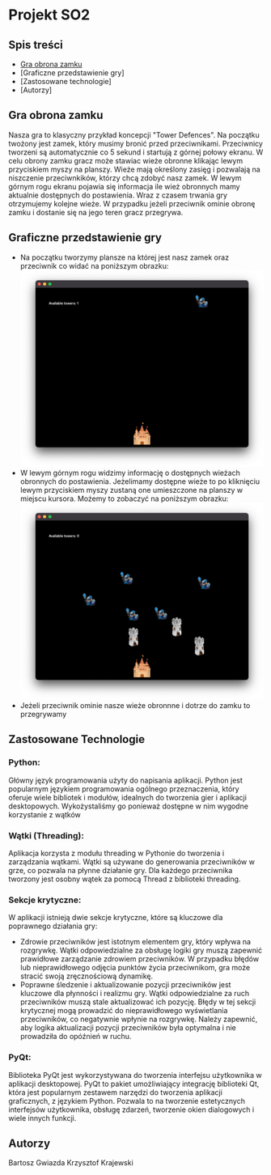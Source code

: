 # Projekt SO2
## Spis treści
* [Gra obrona zamku](#general-info)
* [Graficzne przedstawienie gry]
* [Zastosowane technologie]
* [Autorzy]



## Gra obrona zamku
Nasza gra to klasyczny przykład koncepcji "Tower Defences". Na początku twożony jest zamek, który musimy bronić przed przeciwnikami. Przeciwnicy tworzeni są automatycznie co 5 sekund i startują z górnej połowy ekranu. W celu obrony zamku gracz może stawiac wieże obronne klikając lewym przyciskiem myszy na planszy. Wieże mają określony zasięg i pozwalają na niszczenie przeciwnkików, którzy chcą zdobyć nasz zamek. W lewym górnym rogu ekranu pojawia się informacja ile wież obronnych mamy aktualnie dostępnych do postawienia. Wraz z czasem trwania gry otrzymujemy kolejne wieże. W przypadku jeżeli  przeciwnik ominie obronę zamku i dostanie się na jego teren gracz przegrywa.

## Graficzne przedstawienie gry

- Na początku tworzymy plansze na której jest nasz zamek oraz przeciwnik co widać na poniższym obrazku:
![Początek gry](./resources/PoczatekGry.png)
- W lewym górnym rogu widzimy informację o dostępnych wieżach obronnych do postawienia. Jeżelimamy dostępne wieże to po kliknięciu lewym przyciskiem myszy zustaną one umieszczone na planszy w miejscu kursora. Możemy to zobaczyć na poniższym obrazku:
![Wieże obronne](./resources/WiezeObronne.png)
- Jeżeli przeciwnik ominie nasze wieże obronnne i dotrze do zamku to przegrywamy

## Zastosowane Technologie

### Python: 
Główny język programowania użyty do napisania aplikacji. Python jest popularnym językiem programowania ogólnego przeznaczenia, który oferuje wiele bibliotek i modułów, idealnych do tworzenia gier i aplikacji desktopowych. Wykożystaliśmy go ponieważ dostępne w nim wygodne korzystanie z wątków

### Wątki (Threading): 
Aplikacja korzysta z modułu threading w Pythonie do tworzenia i zarządzania wątkami. Wątki są używane do generowania przeciwników w grze, co pozwala na płynne działanie gry. Dla każdego przeciwnika tworzony jest osobny wątek za pomocą Thread z biblioteki threading.


### Sekcje krytyczne: 
W aplikacji istnieją dwie sekcje krytyczne, które są kluczowe dla poprawnego działania gry:
- Zdrowie przeciwników jest istotnym elementem gry, który wpływa na rozgrywkę. Wątki odpowiedzialne za obsługę logiki gry muszą zapewnić prawidłowe zarządzanie zdrowiem przeciwników. W przypadku błędów lub nieprawidłowego odjęcia punktów życia przeciwnikom, gra może stracić swoją zręcznościową dynamikę. 
- Poprawne śledzenie i aktualizowanie pozycji przeciwników jest kluczowe dla płynności i realizmu gry. Wątki odpowiedzialne za ruch przeciwników muszą stale aktualizować ich pozycję. Błędy w tej sekcji krytycznej mogą prowadzić do nieprawidłowego wyświetlania przeciwników, co negatywnie wpłynie na rozgrywkę. Należy zapewnić, aby logika aktualizacji pozycji przeciwników była optymalna i nie prowadziła do opóźnień w ruchu.

### PyQt: 
Biblioteka PyQt jest wykorzystywana do tworzenia interfejsu użytkownika w aplikacji desktopowej. PyQt to pakiet umożliwiający integrację biblioteki Qt, która jest popularnym zestawem narzędzi do tworzenia aplikacji graficznych, z językiem Python. Pozwala to na tworzenie estetycznych interfejsów użytkownika, obsługę zdarzeń, tworzenie okien dialogowych i wiele innych funkcji.

## Autorzy
Bartosz Gwiazda
Krzysztof Krajewski